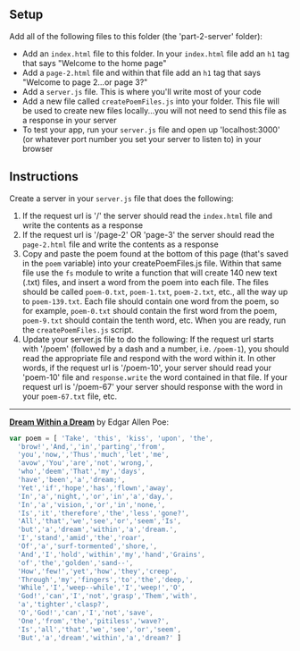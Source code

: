 ## Setup
Add all of the following files to this folder (the 'part-2-server' folder):
- Add an `index.html` file to this folder. In your `index.html` file add an `h1` tag that says "Welcome to the home page"
- Add a `page-2.html` file and within that file add an `h1` tag that says "Welcome to page 2...or page 3?"
- Add a `server.js` file. This is where you'll write most of your code
- Add a new file called `createPoemFiles.js` into your folder. This file will be used to create new files locally...you will not need to send this file as a response in your server
- To test your app, run your `server.js` file and open up 'localhost:3000' (or whatever port number you set your server to listen to) in your browser

## Instructions
Create a server in your `server.js` file that does the following:
1. If the request url is '/' the server should read the `index.html` file and write the contents as a response
2. If the request url is '/page-2' OR 'page-3' the server should read the `page-2.html` file and write the contents as a response
3. Copy and paste the poem found at the bottom of this page (that's saved in the `poem` variable) into your createPoemFiles.js file. Within that same file use the `fs` module to write a function that will create 140 new text (.txt) files, and insert a word from the  poem into each file. The files should be called `poem-0.txt`, `poem-1.txt`, `poem-2.txt`, etc., all the way up to `poem-139.txt`. Each file should contain one word from the poem, so for example, `poem-0.txt` should contain the first word from the poem, `poem-9.txt` should contain the tenth word, etc. When you are ready, run the `createPoemFiles.js` script.
4. Update your server.js file to do the following: If the request url starts with '/poem' (followed by a dash and a number, i.e. `/poem-1`), you should read the appropriate file and respond with the word within it. In other words, if the request url is '/poem-10', your server should read your 'poem-10' file and `response.write` the word contained in that file. If your request url is '/poem-67' your server should response with the word in your `poem-67.txt` file, etc.
***
 **[Dream Within a Dream](https://en.wikipedia.org/wiki/A_Dream_Within_a_Dream)** by Edgar Allen Poe:
```js
var poem = [ 'Take', 'this', 'kiss', 'upon', 'the',
  'brow!','And,','in','parting','from',
  'you','now,','Thus','much','let','me',
  'avow','You','are','not','wrong,',
  'who','deem','That','my','days',
  'have','been','a','dream;',
  'Yet','if','hope','has','flown','away',
  'In','a','night,','or','in','a','day,',
  'In','a','vision,','or','in','none,',
  'Is','it','therefore','the','less','gone?',
  'All','that','we','see','or','seem','Is',
  'but','a','dream','within','a','dream.',
  'I','stand','amid','the','roar',
  'Of','a','surf-tormented','shore,',
  'And','I','hold','within','my','hand','Grains',
  'of','the','golden','sand--',
  'How','few!','yet','how','they','creep',
  'Through','my','fingers','to','the','deep,',
  'While','I','weep--while','I','weep!','O',
  'God!','can','I','not','grasp','Them','with',
  'a','tighter','clasp?',
  'O','God!','can','I','not','save',
  'One','from','the','pitiless','wave?',
  'Is','all','that','we','see','or','seem',
  'But','a','dream','within','a','dream?' ]
  ```
